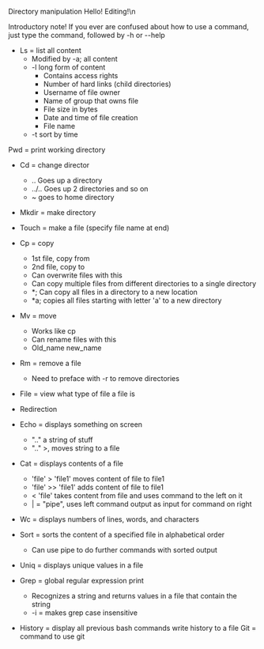 Directory manipulation
Hello! Editing!\n

Introductory note! If you ever are confused about how to use a command, just type the command, followed by -h or --help

 - Ls = list all content
	 - Modified by -a; all content
	 - -l long form of content
		 - Contains access rights
		 - Number of hard links (child directories)
		 - Username of file owner
		 - Name of group that owns file
		 - File size in bytes
		 - Date and time of file creation
		 - File name
	 - -t sort by time

Pwd = print working directory

 - Cd = change director
	 - .. Goes up a directory
	 - ../.. Goes up 2 directories and so on
	 - ~ goes to home directory
 - Mkdir = make directory
 - Touch = make a file (specify file name at end)
 - Cp = copy
	 - 1st file, copy from
	 - 2nd file, copy to
	 - Can overwrite files with this
	 - Can copy multiple files from different directories to a single directory
	 - *; Can copy all files in a directory to a new location
	 - *a; copies all files starting with letter 'a' to a new directory
 - Mv = move
	 - Works like cp
	 - Can rename files with this
	 - Old_name new_name
 - Rm = remove a file
	 - Need to preface with -r to remove directories
 - File = view what type of file a file is

 - Redirection

 - Echo = displays something on screen
	 - ".." a string of stuff
	 - ".." >, moves string to a file
 - Cat = displays contents of a file
	 - 'file' > 'file1' moves content of file to file1
	 - 'file' >> 'file1' adds content of file to file1
	 - < 'file' takes content from file and uses command to the left on it
	 - | = "pipe", uses left command output as input for command on right
 - Wc = displays numbers of lines, words, and characters
 - Sort = sorts the content of a specified file in alphabetical order
	 - Can use pipe to do further commands with sorted output
 - Uniq = displays unique values in a file
 - Grep = global regular expression print
	 - Recognizes a string and returns values in a file that contain the string
	- -i = makes grep case insensitive

 - History = display all previous bash commands
	 write history to a file
Git = command to use git
